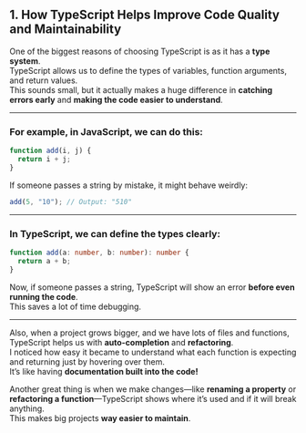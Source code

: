 ## 1. How TypeScript Helps Improve Code Quality and Maintainability

One of the biggest reasons of choosing TypeScript is as it has a **type system**.  
TypeScript allows us to define the types of variables, function arguments, and return values.  
This sounds small, but it actually makes a huge difference in **catching errors early** and **making the code easier to understand**.

---

### For example, in JavaScript, we can do this:

```js
function add(i, j) {
  return i + j;
}
```

If someone passes a string by mistake, it might behave weirdly:

```js
add(5, "10"); // Output: "510"
```

---

### In TypeScript, we can define the types clearly:

```ts
function add(a: number, b: number): number {
  return a + b;
}
```

Now, if someone passes a string, TypeScript will show an error **before even running the code**.  
This saves a lot of time debugging.

---

Also, when a project grows bigger, and we have lots of files and functions, TypeScript helps us with **auto-completion** and **refactoring**.  
I noticed how easy it became to understand what each function is expecting and returning just by hovering over them.  
It’s like having **documentation built into the code!**

Another great thing is when we make changes—like **renaming a property** or **refactoring a function**—TypeScript shows where it’s used and if it will break anything.  
This makes big projects **way easier to maintain**.
